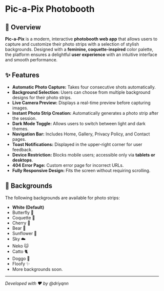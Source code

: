 # Pic-a-Pix Photobooth

## 📸 Overview

**Pic-a-Pix** is a modern, interactive **photobooth web app** that allows users to capture and customize their photo strips with a selection of stylish backgrounds. Designed with a **feminine, coquette-inspired** color palette, the platform ensures a delightful **user experience** with an intuitive interface and smooth performance.

## ✨ Features

- **Automatic Photo Capture:** Takes four consecutive shots automatically.
- **Background Selection:** Users can choose from multiple background designs for their photo strips.
- **Live Camera Preview:** Displays a real-time preview before capturing images.
- **Instant Photo Strip Creation:** Automatically generates a photo strip after the session.
- **Dark Mode Toggle:** Allows users to switch between light and dark themes.
- **Navigation Bar:** Includes Home, Gallery, Privacy Policy, and Contact pages.
- **Toast Notifications:** Displayed in the upper-right corner for user feedback.
- **Device Restriction:** Blocks mobile users; accessible only via **tablets or desktops**.
- **404 Error Page:** Custom error page for incorrect URLs.
- **Fully Responsive Design:** Fits the screen without requiring scrolling.

## 🎨 Backgrounds

The following backgrounds are available for photo strips:

- **White (Default)**
- Butterfly 🦋
- Coquette 🎀
- Cherry 🍒
- Bear 🐻
- Sunflower 🌻
- Sky ☁️
- Neko 🐱
- Catto 🐈
- Doggo 🐶
- Floofy ✨
- More backgrounds soon.

---

_Developed with ❤️ by @driyqnn_
